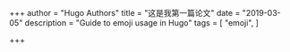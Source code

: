 +++
author = "Hugo Authors"
title = "这是我第一篇论文"
date = "2019-03-05"
description = "Guide to emoji usage in Hugo"
tags = [
    "emoji",
]

+++


